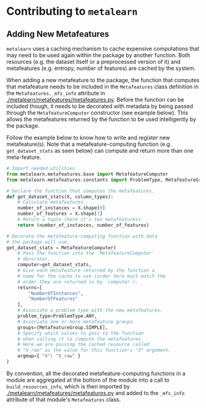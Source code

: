 # Contributing to `metalearn`

## Adding New Metafeatures

`metalearn` uses a caching mechanism to cache expensive computations that may need to be used again within the package by another function. Both resources (e.g. the dataset itself or a preprocessed version of it) and metafeatures (e.g. entropy, number of features) are cached by the system.

When adding a new metafeature to the package, the function that computes that metafeature needs to be included in the `Metafeatures` class definition in the `Metafeatures._mfs_info` attribute in [./metalearn/metafeatures/metafeatures.py](./metalearn/metafeatures/metafeatures.py). Before the function can be included though, it needs to be decorated with metadata by being passed through the `MetafeatureComputer` constructor (see example below). This allows the metafeatures returned by the function to be used intelligently by the package.

Follow the example below to know how to write and register new metafeature(s). Note that a metafeature-computing function (e.g. `get_dataset_stats` as seen below) can compute and return more than one meta-feature.

```python
# Import needed utilities
from metalearn.metafeatures.base import MetafeatureComputer
from metalearn.metafeatures.constants import ProblemType, MetafeatureGroup

# Declare the function that computes the metafeatures.
def get_dataset_stats(X, column_types):
    # Calculate metafeatures.
    number_of_instances = X.shape[0]
    number_of_features = X.shape[1]
    # Return a tuple (here it's two metafeatures).
    return (number_of_instances, number_of_features)

# Decorate the metafeature-computing function with data
# the package will use.
get_dataset_stats = MetafeatureComputer(
    # Pass the function into the `MetafeatureComputer`
    # decorator.
    computer=get_dataset_stats,
    # Give each metafeature returned by the function a
    # name for the cache to use (order here must match the
    # order they are returned in by `computer`).
    returns=[
        "NumberOfInstances",
        "NumberOfFeatures"
    ],
    # Associate a problem type with the new metafeatures.
    problem_type=ProblemType.ANY,
    # Associate one or more metafeature groups.
    groups=[MetafeatureGroup.SIMPLE],
    # Specify which values to pass to the function
    # when calling it to compute the metafeatures.
    # Here we are passing the cached resource called
    # "X_raw" as the value for this function's "X" argument.
    argmap={ "X": "X_raw" }
)
```

By convention, all the decorated metafeature-computing functions in a module are aggregated at the bottom of the module into a call to `build_resources_info`, which is then imported by [./metalearn/metafeatures/metafeatures.py](./metalearn/metafeatures/metafeatures.py) and added to the `_mfs_info` attribute of that module's `Metafeatures` class.
